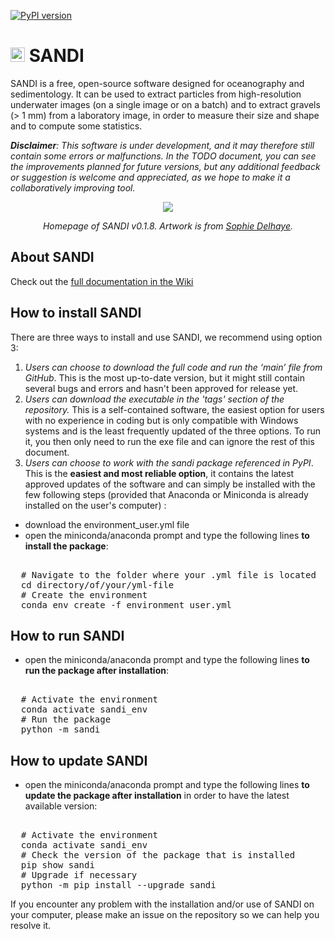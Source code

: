 [![PyPI version](https://img.shields.io/pypi/v/sandi.svg?color=#FFBC42)](https://pypi.org/project/sandi/)
# <img src="https://github.com/user-attachments/assets/b1fa9c0e-d914-40fc-b6b8-83716b975e52" width="23">  SANDI     
SANDI is a free, open-source software designed for oceanography and sedimentology. It can be used to extract particles from high-resolution underwater images (on a single image or on a batch) and to extract gravels (> 1 mm) from a laboratory image, in order to measure their size and shape and to compute some statistics. 

***Disclaimer**: This software is under development, and it may therefore still contain some errors or malfunctions. In the TODO document, you can see the improvements planned for future versions, but any additional feedback or suggestion is welcome and appreciated, as we hope to make it a collaboratively improving tool.*

<div align="center">
  <img src="https://github.com/user-attachments/assets/85809bf2-9c02-4b09-a56f-da2c8763f558">

  *Homepage of SANDI v0.1.8. Artwork is from [Sophie Delhaye](https://sophiedelhaye.com).*
</div>

## About SANDI
Check out the [full documentation in the Wiki](https://github.com/louisejuliedelhaye/SANDI/wiki)

## How to install SANDI
There are three ways to install and use SANDI, we recommend using option 3:
1. *Users can choose to download the full code and run the ‘main’ file from GitHub*. This is the most up-to-date version, but it might still contain several bugs and errors and hasn't been approved for release yet.
2. *Users can download the executable in the 'tags' section of the repository.* This is a self-contained software, the easiest option for users with no experience in coding but is only compatible with Windows systems and is the least frequently updated of the three options. To run it, you then only need to run the exe file and can ignore the rest of this document.
3. *Users can choose to work with the sandi package referenced in PyPI*. This is the **easiest and most reliable option**, it contains the latest approved updates of the software and can simply be installed with the few following steps (provided that Anaconda or Miniconda is already installed on the user's computer) :
- download the environment_user.yml file
- open the miniconda/anaconda prompt and type the following lines **to install the package**:
<pre lang="markdown"> 
  # Navigate to the folder where your .yml file is located 
  cd directory/of/your/yml-file 
  # Create the environment 
  conda env create -f environment_user.yml 
</pre> 

## How to run SANDI
- open the miniconda/anaconda prompt and type the following lines **to run the package after installation**:

<pre lang="markdown"> 
  # Activate the environment
  conda activate sandi_env 
  # Run the package 
  python -m sandi 
</pre>

## How to update SANDI
- open the miniconda/anaconda prompt and type the following lines **to update the package after installation** in order to have the latest available version:

<pre lang="markdown"> 
  # Activate the environment
  conda activate sandi_env 
  # Check the version of the package that is installed
  pip show sandi
  # Upgrade if necessary
  python -m pip install --upgrade sandi
</pre>

If you encounter any problem with the installation and/or use of SANDI on your computer, please make an issue on the repository so we can help you resolve it.
